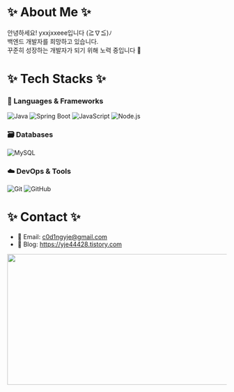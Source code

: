 # ✨ About Me ✨
안녕하세요! yxxjxxeee입니다 (≧∇≦)ﾉ  
백엔드 개발자를 희망하고 있습니다.  
꾸준히 성장하는 개발자가 되기 위해 노력 중입니다 💪

# ✨ Tech Stacks ✨

### 🚀 Languages & Frameworks  
![Java](https://img.shields.io/badge/Java-007396?style=flat-square&logo=java&logoColor=white)
![Spring Boot](https://img.shields.io/badge/Spring_Boot-6DB33F?style=flat-square&logo=spring-boot&logoColor=white)
![JavaScript](https://img.shields.io/badge/JavaScript-F7DF1E?style=flat-square&logo=javascript&logoColor=black)
![Node.js](https://img.shields.io/badge/Node.js-339933?style=flat-square&logo=node.js&logoColor=white)

### 🗃️ Databases
![MySQL](https://img.shields.io/badge/MySQL-4479A1?style=flat-square&logo=mysql&logoColor=white)

### ☁️ DevOps & Tools  
![Git](https://img.shields.io/badge/Git-F05032?style=flat-square&logo=git&logoColor=white)
![GitHub](https://img.shields.io/badge/GitHub-181717?style=flat-square&logo=github&logoColor=white)
<!-- 
![Docker](https://img.shields.io/badge/Docker-2496ED?style=flat-square&logo=docker&logoColor=white)
![AWS](https://img.shields.io/badge/AWS-232F3E?style=flat-square&logo=amazon-aws&logoColor=white)
-->

# ✨ Contact ✨
- 📧 Email: c0d1ngyje@gmail.com
- 📝 Blog: https://yje44428.tistory.com 
<a href="https://www.gitanimals.org/en_US?utm_medium=image&utm_source=yxxjxxeee&utm_content=farm">
<img
  src="https://render.gitanimals.org/farms/yxxjxxeee"
  width="600"
  height="300"
/>
</a>
